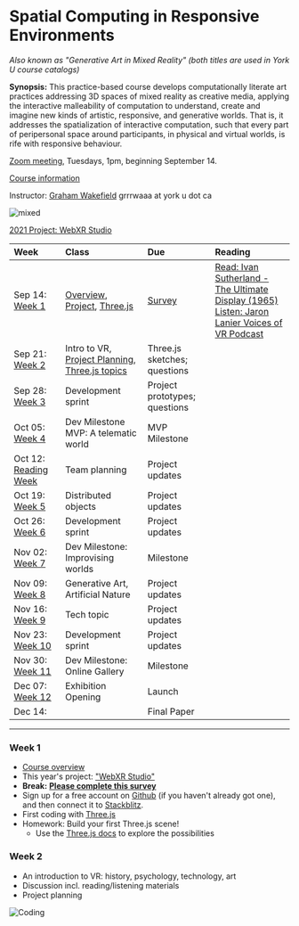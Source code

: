 # Spatial Computing in Responsive Environments

*Also known as "Generative Art in Mixed Reality" (both titles are used in York U course catalogs)*

**Synopsis:** This practice-based course develops computationally literate art practices addressing 3D spaces of mixed reality as creative media, applying the interactive malleability of computation to understand, create and imagine new kinds of artistic, responsive, and generative worlds. That is, it addresses the spatialization of interactive computation, such that every part of peripersonal space around participants, in physical and virtual worlds, is rife with responsive behaviour.

[Zoom meeting](https://yorku.zoom.us/j/94516869391?pwd=cWEyN0JIUFAvYU9xdmVmUXBhdXlxdz09), Tuesdays, 1pm, beginning September 14.

<!-- **[Class video recordings](https://drive.google.com/drive/folders/1ugOFYW7sSkKypBPf_m7uCXDhz0GX8Cg8?usp=sharing)** -->

[Course information](course.html)

Instructor: [Graham Wakefield](https://ampd.yorku.ca/profile/graham-wakefield/) grrrwaaa at york u dot ca

![mixed](img/mixed2.png)

[2021 Project: WebXR Studio](project.html)

<!-- ![inhabitat](img/inhabitat.png) -->


| Week                        | Class   | Due | Reading |
| :--                         | :--     | :-- | :--     |
| Sep 14: [Week 1](#week-1)   | [Overview](course.html), [Project](project.html), [Three.js](three.html) | [Survey](https://forms.gle/aMokgKGcSbigzbwf6) | [Read: Ivan Sutherland - The Ultimate Display (1965)](https://my.eng.utah.edu/~cs6360/Readings/UltimateDisplay.pdf) <br> [Listen: Jaron Lanier Voices of VR Podcast](https://voicesofvr.com/600-jaron-laniers-journey-into-vr-dawn-of-the-new-everything/) |
| Sep 21: [Week 2](#week-2)   | Intro to VR, [Project Planning](project.html), [Three.js topics](three.html) | Three.js sketches; questions |
| Sep 28: [Week 3](#week-3)   | Development sprint | Project prototypes; questions |
| Oct 05: [Week 4](#week-4)   | Dev Milestone MVP: A telematic world | MVP Milestone |
| Oct 12: [Reading Week](#reading-week)   | Team planning | Project updates |
| Oct 19: [Week 5](#week-5)   | Distributed objects | Project updates |
| Oct 26: [Week 6](#week-6)   | Development sprint | Project updates |
| Nov 02: [Week 7](#week-7)   | Dev Milestone: Improvising worlds | Milestone |
| Nov 09: [Week 8](#week-8)   | Generative Art, Artificial Nature | Project updates |
| Nov 16: [Week 9](#week-9)   | Tech topic | Project updates |
| Nov 23: [Week 10](#week-10)   | Development sprint | Project updates |
| Nov 30: [Week 11](#week-11)   | Dev Milestone: Online Gallery | Milestone |
| Dec 07: [Week 12](#week-12)   | Exhibition Opening | Launch |
| Dec 14:  | | Final Paper |

-----

### Week 1

- [Course overview](course.html)
- This year's project: ["WebXR Studio"](project.html)
- **Break:** **[Please complete this survey](https://forms.gle/aMokgKGcSbigzbwf6)**
- Sign up for a free account on [Github](https://github.com) (if you haven't already got one), and then connect it to [Stackblitz](https://stackblitz.com). 
- First coding with [Three.js](three.html)
- Homework: Build your first Three.js scene!
  - Use the [Three.js docs](https://threejs.org/docs/) to explore the possibilities


### Week 2

- An introduction to VR: history, psychology, technology, art
- Discussion incl. reading/listening materials
- Project planning

<!--

- All about VR and [WebXR](webxr.html) 



Technical baseline / template / engine to provide all the basic requirements for a project
High-level “blocks” (education materials, and/or components) to build common needs quickly
Server compute to negotiate shared experiences. Suggest Node.js capability to keep things in a single language.
Now WebXR requires secure HTTPS hosting and other security settings (e.g. allow=”vr” on iframe). That means we need a bit more framing setup to get custom projects going. (These challenges also hold for anything that is exporting to web (unity etc.))
How to hyperlink between sites (even on different domains) without exiting VR? (This was possible in WebVR, haven’t tested WebXR yet)
Hot loading assets is fairly straightforward, but how to hot-load code in an XR session? Basic capacity exists in JS (new Function etc.) but some software design needed. 
Assets have to download / stream to client. Better to structure experience such that waiting is minimized, and background load things that aren’t needed immediately. (Like 90’s web). 



### Week 4

**Milestone A: Minimum Viable Product**




## What is Generative Art? 

*...and Generative Music, Generative Architecture, etc...*

> Generative Art refers to any art practice where the artist uses a system, such as a set of natural language rules a computer program, a machine, or other procedural invention, which is then set into motion with some degree of autonomy to or resulting in a complex work of art (Philip Galanter).

> "Generative art is a term given to work which stems from concentrating on the processes involved in producing an artwork, usually (although not strictly) automated by the use of a machine or computer, or by using mathematic or pragmatic instructions to define the rules by which such artworks are executed." Adrian Ward, 1999, on the eu-gene mailing list welcome page.

> "In essence, all generative art focuses on the process by which an artwork is made and this is required to have a degree of autonomy and independence from the artist who defines it." [McCormack, Jon, Oliver Bown, Alan Dorin, Jonathan McCabe, Gordon Monro, and Mitchell Whitelaw. "Ten questions concerning generative computer art." Leonardo 47, no. 2 (2014): 135-141.](http://jonmccormack.info/wp-content/uploads/2012/10/TenQuestionsV3.pdf)

> See [more definitions here](http://www.generative.net/read/definitions)

**Q:** How do you make art outside your own control?

**Autonomous systems** used in generative art have included:

- sets of rules or procedures: algorithms and games
- geometries and symmetries
- abstract mathematical or logical models
- mechanics and kinetics
- materials behaviors (such as fluid flow or chemical reactions)
- relationships and navigations in huge data-sets
- randomization, probability, statistics
- interactions between, and interpretations by, multiple agents

**Not just with computers.** Although "Generative Art" is often used to refer to computer-generated artwork that is algorithmically determined, the definition makes no reference of computers, and arguably generative artworks have existed throughout human history. Composers used strict rule systems (the counterpoint of Bach, the serialism of Schoenberg) as well as chance (the dice-game of Mozart and chance operations of Cage). Pointilism, cubism, and other abstractions in painting are rule-based constraints. Many art theorists refer to Sol LeWitt's textual instructions, to be carried out by others; a direction also explored in alternative scores in music. One might also mention kinetic sculpture and generative texts (particularly the Oulipo group), or the pattern-based arts of Islamic tiling and weaving, Celtic knots, and other traditional arts.

![Sol Lewitt #797 instructions](img/Lewitt-instruction2-420x315.jpg) ![Sol Lewitt #797 instructions](img/Lewitt-result2-420x315.jpg)

**Is all art generative?** The term generative is usually used for art in which these systems play a major role in the work, with significant autonomy from the artist's urges. **Q:** Is procedural content generation generative art?


**Computational technology revolutionized generative art.** The computer brings new ideas and possibilities that were previously been impossible or impractical to realise -- making it *qualitatively* different. Notably, a great deal of the earliest computer art was also generative. **Q:** Is generative art is one of the most essential forms of computational art? **Q:** What are the most singular features of computational media -- that is, what differentiates it from most other media?


### Complexity 

[Galanter, Philip. "What is generative art? Complexity theory as a context for art theory." In In GA2003–6th Generative Art Conference. 2003.](http://philipgalanter.com/downloads/ga2003_what_is_genart.pdf) Galanter locates generative art in terms of scientificy complexity theory, placing it at the peak of complexity in the order/disorder spectrum, where information processing is maximised, and both entropy and compressibility are minimized. This is comparable to the peak in physical complexity between orderly and chaotic matter, where the organizations of living systems are found. 

![Galanter Complexity Spectrum](img/galanter_complexity.jpg)


Please read these papers and formulate your thoughts and questions for next week. Two volunteers are needed to lead focused discussions on each of them. That means bringing some in depth insights drawn from the reading, and one or more questions to spark conversation in class about them.

	- [Sutherland, Ivan E. "The ultimate display." Multimedia: From Wagner to virtual reality (1965): 506-508.](http://worrydream.com/refs/Sutherland%20-%20The%20Ultimate%20Display.pdf). [Also here](reading/Sutherland - The Ultimate Display.pdf).
	- McCormack et al. addressed the field by proposing 10 questions for its future. [McCormack, Jon, Oliver Bown, Alan Dorin, Jonathan McCabe, Gordon Monro, and Mitchell Whitelaw. "Ten questions concerning generative computer art." Leonardo 47, no. 2 (2014): 135-141.](http://jonmccormack.info/wp-content/uploads/2012/10/TenQuestionsV3.pdf). [Also here](reading/TenQuestionsConcerningComputerGenerativeArt.pdf).

-->


![Coding](img/coding.png)
